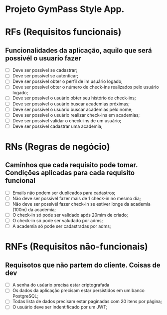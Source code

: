 # Projeto GymPass Style App.

# RFs (Requisitos funcionais)
## Funcionalidades da aplicação, aquilo que será possivél o usuario fazer

- [ ] Deve ser possível se cadastrar;
- [ ] Deve ser possível se autenticar;
- [ ] Deve ser possível obter o perfil de im usuário logado;
- [ ] Deve ser possível obter o número de check-ins realizados pelo usuário logado;
- [ ] Deve ser possível o usuário obter seu histório de check-ins;
- [ ] Deve ser possível o usuário buscar academias próximas;
- [ ] Deve ser possível o usuário buscar academias pelo nome;
- [ ] Deve ser possível o usuário realizar check-ins em academias;
- [ ] Deve ser possível validar o check-ins de um usuário;
- [ ] Deve ser possível cadastrar uma academia;

# RNs (Regras de negócio)
## Caminhos que cada requisito pode tomar. Condições aplicadas para cada requisito funcional

- [ ] Emails não podem ser duplicados para cadastros;
- [ ] Não deve ser possivél fazer mais de 1 check-in no mesmo dia;
- [ ] Não deve ser possivél fazer check-in se estiver longe da academia (100m) da academia;
- [ ] O check-in só pode ser validado após 20mim de criado;
- [ ] O check-in só pode ser valudado por adms;
- [ ] A academia só pode ser cadastradas por adms;

# RNFs (Requisitos não-funcionais)
## Requisotos que não partem do cliente. Coisas de dev

- [ ] A senha do usúario precisa estar criptografada
- [ ] Os dados da aplicação precisam estar persistidos em um banco PostgreSQL;
- [ ] Todas lista de dados precisam estar paginadas com 20 itens por página;
- [ ] O usuário deve ser indentificado por um JWT;
